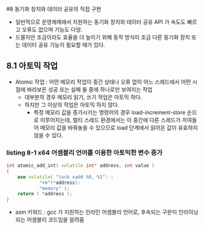 #8 동기화 장치와 데이터 공유의 직접 구현

- 일반적으로 운영체제에서 지원하는 동기화 장치와 데이터 공유 API 가 속도도 빠르고 오류도 없으며 기능도 다양.
- 드물지만 조금이라도 효율을 더 높이기 위해 동작 방식이 조금 다른 동기화 장치 
또는 데이터 공유 기능이 필요할 때가 있다.

## 8.1 아토믹 작업
* Atomic 작업 
: 어떤 메모리 작업이 중간 상태나 오류 없이 어느 스레드에서 어떤 시점에 바라보든
성공 또는 실패 둘 중에 하나로만 보여지는 작업
	- 대부분의 경우 메모리 읽기, 쓰기 작업은 아토믹 하다.
	- 하지만 그 이상의 작업은 아토믹 하지 않다.
		- 특정 메모리 값을 증가시키는 명령어의 경우 load-increment-store 순으로 이루어지는데,
		멀티 스레드 환경에서는 이 중간에 다른 스레드가 끼여들어 메모리 값을 바꿔놓을 수 있으므로
		load 단계에서 읽어온 값이 유효하지 않을 수 있다.


### listing 8-1 x64 어셈블리 언어를 이용한 아토믹한 변수 증가
```c++
int atomic_add_int( volatile int* address, int value )
{
	asm volatile( "lock xadd %0, %1": :
			"+m"(*address):
			"memory" );
	return ( *address );
}
```
* asm 키워드
: gcc 가 지원하는 인라인 어셈블리 언어로, 후속되는 구문이 인라이닝 되는 어셈블리 코드임을 알려줌
